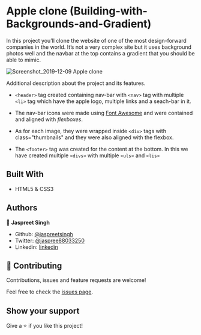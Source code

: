 # Apple clone (Building-with-Backgrounds-and-Gradient)

In this project you’ll clone the website of one of the most design-forward companies in the world. It’s not a very complex site but it uses background photos well and the navbar at the top contains a gradient that you should be able to mimic.

![Screenshot_2019-12-09 Apple clone](https://user-images.githubusercontent.com/55361440/70459666-add79180-1ada-11ea-8bd5-534f6441ce34.png)

Additional description about the project and its features.

- `<header>` tag created containing nav-bar with `<nav>` tag with multiple `<li>` tag which have the apple logo, multiple links and a seach-bar in it.

- The nav-bar icons were made using [Font Awesome](https://fontawesome.com/) and were contained and aligned with *flexboxes*.

- As for each image, they were wrapped inside `<div>` tags with class="thumbnails" and they were also aligned with the flexbox.

- The `<footer>` tag was created for the content at the bottom. In this we have created multiple `<divs>` with multiple `<uls>` and `<lis>`

## Built With

- HTML5 & CSS3

## Authors

👤 **Jaspreet Singh**

- Github: [@jaspreetsingh](https://github.com/jaspreet-singh-sahota)
- Twitter: [@jaspree88033250](https://twitter.com/jaspree88033250)
- Linkedin: [linkedin](https://www.linkedin.com/in/jaspreet-singh-a28286146/)

## 🤝 Contributing

Contributions, issues and feature requests are welcome!

Feel free to check the [issues page](https://github.com/jaspreet-singh-sahota/Building-with-Backgrounds-and-Gradients/issues).

## Show your support

Give a ⭐️ if you like this project!